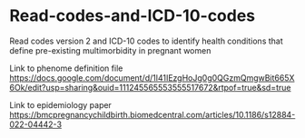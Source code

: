 # Read-codes-and-ICD-10-codes
Read codes version 2 and ICD-10 codes to identify health conditions that define pre-existing multimorbidity in pregnant women

Link to phenome definition file
https://docs.google.com/document/d/1l41IEzgHoJg0g0QGzmQmgwBit665X6Ok/edit?usp=sharing&ouid=111245565553555517672&rtpof=true&sd=true

Link to epidemiology paper
https://bmcpregnancychildbirth.biomedcentral.com/articles/10.1186/s12884-022-04442-3
